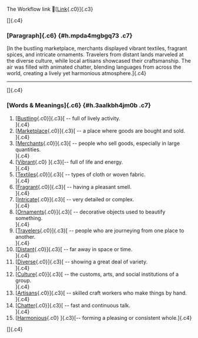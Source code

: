 The Workflow link
👏[[Link](https://www.google.com/url?q=http://www.google.com&sa=D&source=editors&ust=1759300949522992&usg=AOvVaw1FZoxM3eyjbxL1TDS1W_z-){.c0}]{.c3}

[]{.c4}

### [Paragraph]{.c6} {#h.mpda4mgbgq73 .c7}

[In the bustling marketplace, merchants displayed vibrant textiles,
fragrant spices, and intricate ornaments. Travelers from distant lands
marveled at the diverse culture, while local artisans showcased their
craftsmanship. The air was filled with animated chatter, blending
languages from across the world, creating a lively yet harmonious
atmosphere.]{.c4}

------------------------------------------------------------------------

[]{.c4}

### [Words & Meanings]{.c6} {#h.3aalkbh4jm0b .c7}

1.  [[Bustling](https://www.google.com/url?q=http://www.google.com&sa=D&source=editors&ust=1759300949523791&usg=AOvVaw33eSQT-ooanJdiukiInQiA){.c0}]{.c3}[ --
    full of lively activity.\
    ]{.c4}
2.  [[Marketplace](https://www.google.com/url?q=http://www.google.com&sa=D&source=editors&ust=1759300949523961&usg=AOvVaw13mLQDC9TdBGHebr2gEPYY){.c0}]{.c3}[ --
    a place where goods are bought and sold.\
    ]{.c4}
3.  [[Merchants](https://www.google.com/url?q=http://www.google.com&sa=D&source=editors&ust=1759300949524114&usg=AOvVaw05Twe626Vkadf6NLatyGoE){.c0}]{.c3}[ --
    people who sell goods, especially in large quantities.\
    ]{.c4}
4.  [[Vibrant](https://www.google.com/url?q=http://www.google.com&sa=D&source=editors&ust=1759300949524359&usg=AOvVaw3zPqMO0UeV6jBo_DjBw6-P){.c0}
    ]{.c3}[-- full of life and energy.\
    ]{.c4}
5.  [[Textiles](https://www.google.com/url?q=http://www.google.com&sa=D&source=editors&ust=1759300949524485&usg=AOvVaw0Pmx2372z_habhTtKiytMQ){.c0}]{.c3}[ --
    types of cloth or woven fabric.\
    ]{.c4}
6.  [[Fragrant](https://www.google.com/url?q=http://www.google.com&sa=D&source=editors&ust=1759300949524603&usg=AOvVaw2J0v3y6RAgrU4kda4htrMr){.c0}]{.c3}[ --
    having a pleasant smell.\
    ]{.c4}
7.  [[Intricate](https://www.google.com/url?q=http://www.google.com&sa=D&source=editors&ust=1759300949524737&usg=AOvVaw2leEzlmHrAqujxtnEWHho0){.c0}]{.c3}[ --
    very detailed or complex.\
    ]{.c4}
8.  [[Ornaments](https://www.google.com/url?q=http://www.google.com&sa=D&source=editors&ust=1759300949524850&usg=AOvVaw0avmPrbKnaxsvftvm3zZUO){.c0}]{.c3}[ --
    decorative objects used to beautify something.\
    ]{.c4}
9.  [[Travelers](https://www.google.com/url?q=http://www.google.com&sa=D&source=editors&ust=1759300949524983&usg=AOvVaw1w-tjnNp_LK-qrm_Rj79uF){.c0}]{.c3}[ --
    people who are journeying from one place to another.\
    ]{.c4}
10. [[Distant](https://www.google.com/url?q=http://www.google.com&sa=D&source=editors&ust=1759300949525119&usg=AOvVaw1aAslMz4sklQphkV5nPcoT){.c0}]{.c3}[ --
    far away in space or time.\
    ]{.c4}
11. [[Diverse](https://www.google.com/url?q=http://www.google.com&sa=D&source=editors&ust=1759300949525240&usg=AOvVaw1UrcXeDyA4uP495OZjC_kc){.c0}]{.c3}[ --
    showing a great deal of variety.\
    ]{.c4}
12. [[Culture](https://www.google.com/url?q=http://www.google.com&sa=D&source=editors&ust=1759300949525357&usg=AOvVaw1E2wqXEC-1azU0MSkfr5qg){.c0}]{.c3}[ --
    the customs, arts, and social institutions of a group.\
    ]{.c4}
13. [[Artisans](https://www.google.com/url?q=http://www.google.com&sa=D&source=editors&ust=1759300949525501&usg=AOvVaw0uBJyIrsCulL1LGTiKeFX3){.c0}]{.c3}[ --
    skilled craft workers who make things by hand.\
    ]{.c4}
14. [[Chatter](https://www.google.com/url?q=http://www.google.com&sa=D&source=editors&ust=1759300949525630&usg=AOvVaw1mPHYSXbU-XhgbP-TM1Gyr){.c0}]{.c3}[ --
    fast and continuous talk.\
    ]{.c4}
15. [[Harmonious](https://www.google.com/url?q=http://www.google.com&sa=D&source=editors&ust=1759300949525745&usg=AOvVaw11O7j29ngRsdf1OZjou7Us){.c0}
    ]{.c3}[-- forming a pleasing or consistent whole.]{.c4}

[]{.c4}
